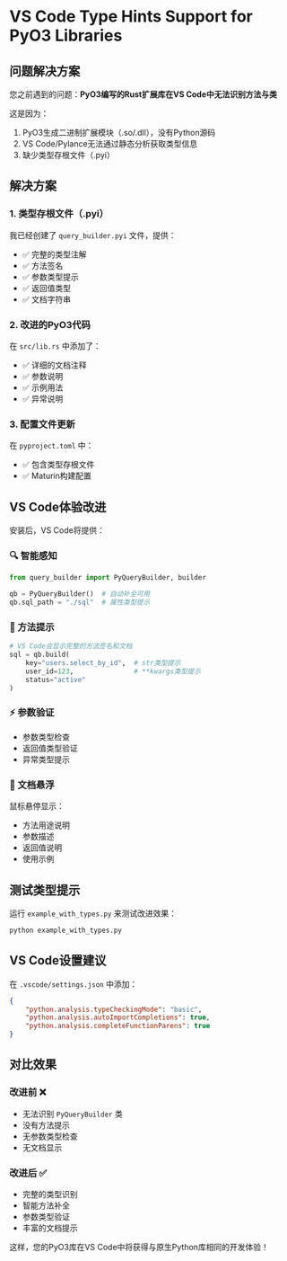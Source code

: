 # VS Code Type Hints Support for PyO3 Libraries

## 问题解决方案

您之前遇到的问题：**PyO3编写的Rust扩展库在VS Code中无法识别方法与类**

这是因为：
1. PyO3生成二进制扩展模块（.so/.dll），没有Python源码
2. VS Code/Pylance无法通过静态分析获取类型信息
3. 缺少类型存根文件（.pyi）

## 解决方案

### 1. 类型存根文件（.pyi）
我已经创建了 `query_builder.pyi` 文件，提供：
- ✅ 完整的类型注解
- ✅ 方法签名
- ✅ 参数类型提示
- ✅ 返回值类型
- ✅ 文档字符串

### 2. 改进的PyO3代码
在 `src/lib.rs` 中添加了：
- ✅ 详细的文档注释
- ✅ 参数说明
- ✅ 示例用法
- ✅ 异常说明

### 3. 配置文件更新
在 `pyproject.toml` 中：
- ✅ 包含类型存根文件
- ✅ Maturin构建配置

## VS Code体验改进

安装后，VS Code将提供：

### 🔍 智能感知
```python
from query_builder import PyQueryBuilder, builder

qb = PyQueryBuilder()  # 自动补全可用
qb.sql_path = "./sql"  # 属性类型提示
```

### 📝 方法提示
```python
# VS Code会显示完整的方法签名和文档
sql = qb.build(
    key="users.select_by_id",  # str类型提示
    user_id=123,               # **kwargs类型提示
    status="active"
)
```

### ⚡ 参数验证
- 参数类型检查
- 返回值类型验证
- 异常类型提示

### 📖 文档悬浮
鼠标悬停显示：
- 方法用途说明
- 参数描述
- 返回值说明
- 使用示例

## 测试类型提示

运行 `example_with_types.py` 来测试改进效果：

```python
python example_with_types.py
```

## VS Code设置建议

在 `.vscode/settings.json` 中添加：

```json
{
    "python.analysis.typeCheckingMode": "basic",
    "python.analysis.autoImportCompletions": true,
    "python.analysis.completeFunctionParens": true
}
```

## 对比效果

### 改进前 ❌
- 无法识别 `PyQueryBuilder` 类
- 没有方法提示
- 无参数类型检查
- 无文档显示

### 改进后 ✅  
- 完整的类型识别
- 智能方法补全
- 参数类型验证
- 丰富的文档提示

这样，您的PyO3库在VS Code中将获得与原生Python库相同的开发体验！